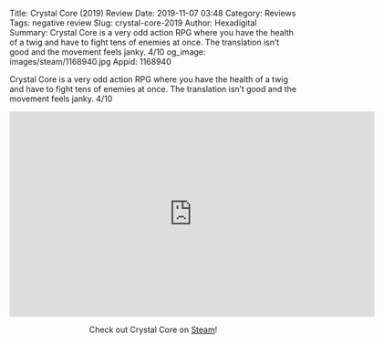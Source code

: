Title: Crystal Core (2019) Review
Date: 2019-11-07 03:48
Category: Reviews
Tags: negative review
Slug: crystal-core-2019
Author: Hexadigital
Summary: Crystal Core is a very odd action RPG where you have the health of a twig and have to fight tens of enemies at once. The translation isn’t good and the movement feels janky. 4/10
og_image: images/steam/1168940.jpg
Appid: 1168940

Crystal Core is a very odd action RPG where you have the health of a twig and have to fight tens of enemies at once. The translation isn’t good and the movement feels janky. 4/10

<center><iframe src="https://www.youtube.com/embed/TfkTbPs3w28?feature=oembed" allow="accelerometer; autoplay; encrypted-media; gyroscope; picture-in-picture" width="640" height="360" frameborder="0"></iframe>

Check out Crystal Core on [Steam](https://store.steampowered.com/app/1168940/?curator_clanid=34633900)!</center>
